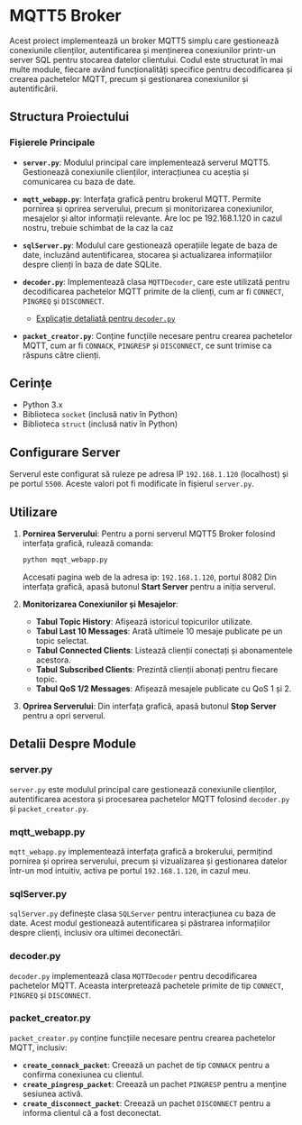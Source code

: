 
# MQTT5 Broker

Acest proiect implementează un broker MQTT5 simplu care gestionează conexiunile clienților, autentificarea și menținerea conexiunilor printr-un server SQL pentru stocarea datelor clientului. Codul este structurat în mai multe module, fiecare având funcționalități specifice pentru decodificarea și crearea pachetelor MQTT, precum și gestionarea conexiunilor și autentificării.

## Structura Proiectului

### Fișierele Principale

- **`server.py`**: Modulul principal care implementează serverul MQTT5. Gestionează conexiunile clienților, interacțiunea cu aceștia și comunicarea cu baza de date.

- **`mqtt_webapp.py`**: Interfața grafică pentru brokerul MQTT. Permite pornirea și oprirea serverului, precum și monitorizarea conexiunilor, mesajelor și altor informații relevante. Are loc pe 192.168.1.120 in cazul nostru, trebuie schimbat de la caz la caz

- **`sqlServer.py`**: Modulul care gestionează operațiile legate de baza de date, incluzând autentificarea, stocarea și actualizarea informațiilor despre clienți în baza de date SQLite.

- **`decoder.py`**: Implementează clasa `MQTTDecoder`, care este utilizată pentru decodificarea pachetelor MQTT primite de la clienți, cum ar fi `CONNECT`, `PINGREQ` și `DISCONNECT`.
  - [Explicație detaliată pentru `decoder.py`](Docs/decoder.md)

- **`packet_creator.py`**: Conține funcțiile necesare pentru crearea pachetelor MQTT, cum ar fi `CONNACK`, `PINGRESP` și `DISCONNECT`, ce sunt trimise ca răspuns către clienți.

## Cerințe

- Python 3.x
- Biblioteca `socket` (inclusă nativ în Python)
- Biblioteca `struct` (inclusă nativ în Python)

## Configurare Server

Serverul este configurat să ruleze pe adresa IP `192.168.1.120` (localhost) și pe portul `5500`. Aceste valori pot fi modificate în fișierul `server.py`.

## Utilizare

1. **Pornirea Serverului**:
   Pentru a porni serverul MQTT5 Broker folosind interfața grafică, rulează comanda:
   ```bash
   python mqqt_webapp.py
   ```
   Accesati pagina web de la adresa ip: `192.168.1.120`, portul 8082
   Din interfața grafică, apasă butonul **Start Server** pentru a iniția serverul.

2. **Monitorizarea Conexiunilor și Mesajelor**:
   - **Tabul Topic History**: Afișează istoricul topicurilor utilizate.
   - **Tabul Last 10 Messages**: Arată ultimele 10 mesaje publicate pe un topic selectat.
   - **Tabul Connected Clients**: Listează clienții conectați și abonamentele acestora.
   - **Tabul Subscribed Clients**: Prezintă clienții abonați pentru fiecare topic.
   - **Tabul QoS 1/2 Messages**: Afișează mesajele publicate cu QoS 1 și 2.

3. **Oprirea Serverului**:
   Din interfața grafică, apasă butonul **Stop Server** pentru a opri serverul.

## Detalii Despre Module

### server.py

`server.py` este modulul principal care gestionează conexiunile clienților, autentificarea acestora și procesarea pachetelor MQTT folosind `decoder.py` și `packet_creator.py`. 

### mqtt_webapp.py

`mqtt_webapp.py` implementează interfața grafică a brokerului, permițind pornirea și oprirea serverului, precum și vizualizarea și gestionarea datelor într-un mod intuitiv, activa pe portul `192.168.1.120`, in cazul meu.

### sqlServer.py

`sqlServer.py` definește clasa `SQLServer` pentru interacțiunea cu baza de date. Acest modul gestionează autentificarea și păstrarea informațiilor despre clienți, inclusiv ora ultimei deconectări.

### decoder.py

`decoder.py` implementează clasa `MQTTDecoder` pentru decodificarea pachetelor MQTT. Aceasta interpretează pachetele primite de tip `CONNECT`, `PINGREQ` și `DISCONNECT`.

### packet_creator.py

`packet_creator.py` conține funcțiile necesare pentru crearea pachetelor MQTT, inclusiv:
- **`create_connack_packet`**: Creează un pachet de tip `CONNACK` pentru a confirma conexiunea cu clientul.
- **`create_pingresp_packet`**: Creează un pachet `PINGRESP` pentru a menține sesiunea activă.
- **`create_disconnect_packet`**: Creează un pachet `DISCONNECT` pentru a informa clientul că a fost deconectat.


